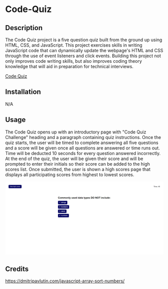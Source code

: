 # Code-Quiz

## Description

The Code Quiz project is a five question quiz built from the ground up using HTML, CSS, and JavaScript. This project exercises skills in writing JavaScript code that can dynamically update the webpage's HTML and CSS through the use of event listeners and click events. Building this project not only improves code writing skills, but also improves coding theory knowledge that will aid in preparation for technical interviews.

[Code Quiz](https://codehashira28.github.io/Code-Quiz/)

## Installation

N/A

## Usage

The Code Quiz opens up with an introductory page with "Code Quiz Challenge" heading and a paragraph containing quiz instructions. Once the quiz starts, the user will be timed to complete answering all five questions and a score will be given once all questions are answered or time runs out. Time will be deducted 10 seconds for every question answered incorrectly. At the end of the quiz, the user will be given their score and will be prompted to enter their initials so their score can be added to the high scores list. Once submitted, the user is shown a high scores page that displays all participating scores from highest to lowest scores. 


![Code Quiz](./Assets/Code-Quiz.png)

## Credits

https://dmitripavlutin.com/javascript-array-sort-numbers/